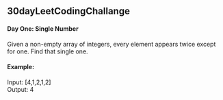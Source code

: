 ## 30dayLeetCodingChallange
#### Day One: Single Number
Given a non-empty array of integers, every element appears twice except for one. Find that single one.
#### Example:
Input: [4,1,2,1,2]\
Output: 4